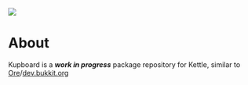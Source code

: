![](https://i.imgur.com/5NJmJQC.png)

# About

Kupboard is a ***work in progress*** package repository for Kettle, similar to [Ore](https://github.com/SpongePowered/Ore)/[dev.bukkit.org](https://dev.bukkit.org)
